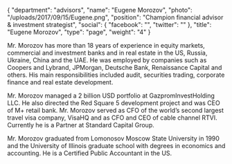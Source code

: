 {
  "department": "advisors",
  "name": "Eugene Morozov",
  "photo": "/uploads/2017/09/15/Eugene.png",
  "position": "Champion financial advisor & investment strategist",
  "social": {
    "facebook": "",
    "twitter": ""
  },
  "title": "Eugene Morozov",
  "type": "page",
  "weight": "4"
}


Mr. Morozov has more than 18 years of experience in equity markets, commercial and investment banks and in real estate in the US, Russia, Ukraine, China and the UAE. He was employed by companies such as Coopers and Lybrand, JPMorgan, Deutsche Bank, Renaissance Capital and others. His main responsibilities included audit, securities trading, corporate finance and real estate development.

Mr. Morozov managed a 2 billion USD portfolio at GazpromInvestHolding LLC. He also directed the Red Square 5 development project and was CEO of M+ retail bank. Mr. Morozov served as CFO of the world’s second largest travel visa company, VisaHQ and as CFO and CEO of cable channel RTVI. Currently he is a Partner at Standard Capital Group.

Mr. Morozov graduated from Lomonosov Moscow State University in 1990 and the University of Illinois graduate school with degrees in economics and accounting. He is a Certified Public Accountant in the US.
